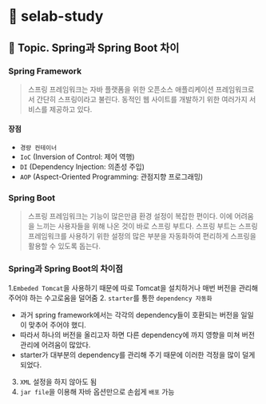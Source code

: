 # :book: selab-study
## :pushpin: Topic. Spring과 Spring Boot 차이

### Spring Framework

> 스프링 프레임워크는 자바 플랫폼을 위한 오픈소스 애플리케이션 프레임워크로서 간단히 스프링이라고 불린다.
> 동적인 웹 사이트를 개발하기 위한 여러가지 서비스를 제공하고 있다.

#### 장점
- `경량 컨테이너`
- `IoC` (Inversion of Control: 제어 역행)
- `DI` (Dependency Injection: 의존성 주입)
- `AOP` (Aspect-Oriented Programming: 관점지향 프로그래밍)

### Spring Boot
> 스프링 프레임워크는 기능이 많은만큼 환경 설정이 복잡한 편이다. 
> 이에 어려움을 느끼는 사용자들을 위해 나온 것이 바로 스프링 부트다.
> 스프링 부트는 스프링 프레임워크를 사용하기 위한 설정의 많은 부분을 자동화하여 
> 편리하게 스프링을 활용할 수 있도록 돕는다.


### Spring과 Spring Boot의 차이점
1.`Embeded Tomcat`을 사용하기 때문에 따로 Tomcat을 설치하거나 매번 버전을 관리해주어야 하는 수고로움을 덜어줌
2. `starter`를 통한 `dependency 자동화`
   - 과거 spring framework에서는 각각의 dependency들이 호환되는 버전을 일일이 맞추어 주어야 했디.
   - 따라서 하나의 버전을 올리고자 하면 다른 dependency에 까지 영향을 미쳐 버전 관리에 어려움이 많았다.
   - starter가 대부분의 dependency를 관리해 주기 때문에 이러한 걱정을 많이 덜게 되었다.
3. `XML` 설정을 하지 않아도 됨
4. `jar file`을 이용해 자바 옵션만으로 손쉽게 `배포` 가능